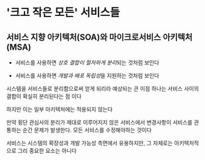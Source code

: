 # '크고 작은 모든' 서비스들

## 서비스 지향 아키텍처(SOA)와 마이크로서비스 아키텍처(MSA)

* 서비스를 사용하면 *상호 결합이 철저하게 분리*되는 것처럼 보인다

* 서비스를 사용하면 *개발과 배포 독립성*을 지원하는 것처럼 보인다

시스템을 서비스들로 분리함으로써 얻게 되리라 예상되는 큰 이점 하나는 서비스 사이의 결합이 확실히 분리된다는 점 이다

하지만 이는 일부 아키텍처에는 적용되지 않는다

만약 횡단 관심사의 분리가 제대로 이루어지지 않은 서비스에서 변경사항이 서비스를 관통하는 순간 문제가 발생한다.
모든 서비스를 수정해야하는 것이다

서비스는 시스템의 확장성과 개발 가능성 측면에서 유용하지만, 그 자체로는 아키텍처적으로 그리 중요한 요소는 아니다

